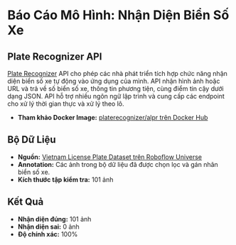 # Báo Cáo Mô Hình: Nhận Diện Biển Số Xe

## Plate Recognizer API

[Plate Recognizer](https://platerecognizer.com/) API cho phép các nhà phát triển tích hợp chức năng nhận diện biển số xe tự động vào ứng dụng của mình. API nhận hình ảnh hoặc URL và trả về số biển số xe, thông tin phương tiện, cùng điểm tin cậy dưới dạng JSON. API hỗ trợ nhiều ngôn ngữ lập trình và cung cấp các endpoint cho xử lý thời gian thực và xử lý theo lô.

- **Tham khảo Docker Image:** [platerecognizer/alpr trên Docker Hub](https://hub.docker.com/r/platerecognizer/alpr)

## Bộ Dữ Liệu

- **Nguồn:** [Vietnam License Plate Dataset trên Roboflow Universe](https://universe.roboflow.com/tran-ngoc-xuan-tin-k15-hcm-dpuid/vietnam-license-plate-h8t3n)
- **Annotation:** Các ảnh trong bộ dữ liệu đã được chọn lọc và gán nhãn biển số xe.
- **Kích thước tập kiểm tra:** 101 ảnh

## Kết Quả

- **Nhận diện đúng:** 101 ảnh
- **Nhận diện sai:** 0 ảnh
- **Độ chính xác:** 100%
